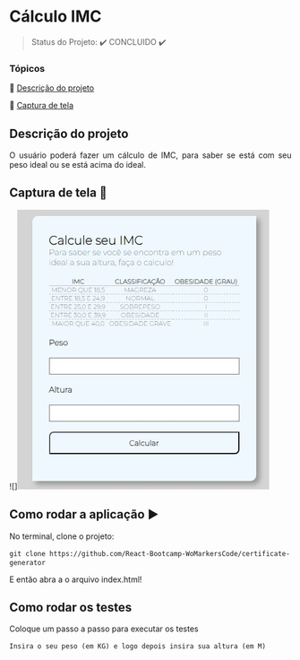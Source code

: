 <h1>Cálculo IMC</h1> 

> Status do Projeto: :heavy_check_mark: CONCLUIDO :heavy_check_mark:

### Tópicos 

:small_blue_diamond: [Descrição do projeto](#descrição-do-projeto)

:small_blue_diamond: [Captura de tela](#captura-de-tela-dash)


## Descrição do projeto 

<p align="justify">
  O usuário poderá fazer um cálculo de IMC, para saber se está com seu peso ideal ou se está acima do ideal.
</p>

## Captura de tela :dash:

![]![Visual do projeto](calcIMC.jpg)



## Como rodar a aplicação :arrow_forward:

No terminal, clone o projeto: 

```
git clone https://github.com/React-Bootcamp-WoMarkersCode/certificate-generator
```

E então abra a o arquivo index.html!


## Como rodar os testes

Coloque um passo a passo para executar os testes

```
Insira o seu peso (em KG) e logo depois insira sua altura (em M)
```
